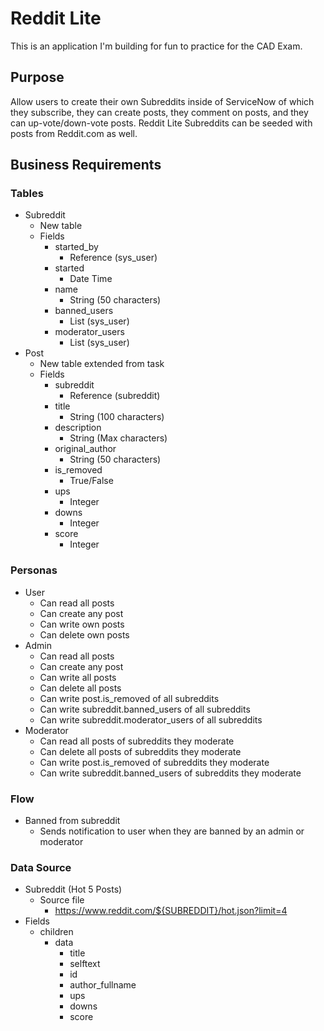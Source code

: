 # Reddit Lite

This is an application I'm building for fun to practice for the CAD Exam.

## Purpose

Allow users to create their own Subreddits inside of ServiceNow of which they subscribe, they can create posts, they comment on posts, and they can up-vote/down-vote posts. Reddit Lite Subreddits can be seeded with posts from Reddit.com as well.

## Business Requirements

### Tables

- Subreddit
  - New table
  - Fields
    - started_by
      - Reference (sys_user)
    - started
      - Date Time
    - name
      - String (50 characters)
    - banned_users
      - List (sys_user)
    - moderator_users
      - List (sys_user)
- Post
  - New table extended from task
  - Fields
    - subreddit
      - Reference (subreddit)
    - title
      - String (100 characters)
    - description
      - String (Max characters)
    - original_author
      - String (50 characters)
    - is_removed
      - True/False
    - ups
      - Integer
    - downs
      - Integer
    - score
      - Integer

### Personas

- User
  - Can read all posts
  - Can create any post
  - Can write own posts
  - Can delete own posts
- Admin
  - Can read all posts
  - Can create any post
  - Can write all posts
  - Can delete all posts
  - Can write post.is_removed of all subreddits
  - Can write subreddit.banned_users of all subreddits
  - Can write subreddit.moderator_users of all subreddits
- Moderator
  - Can read all posts of subreddits they moderate
  - Can delete all posts of subreddits they moderate
  - Can write post.is_removed of subreddits they moderate
  - Can write subreddit.banned_users of subreddits they moderate

### Flow

- Banned from subreddit
  - Sends notification to user when they are banned by an admin or moderator

### Data Source
- Subreddit (Hot 5 Posts)
  - Source file 
    - https://www.reddit.com/${SUBREDDIT}/hot.json?limit=4
 - Fields
    - children
      - data
        - title
        - selftext
        - id
        - author_fullname
        - ups
        - downs
        - score
